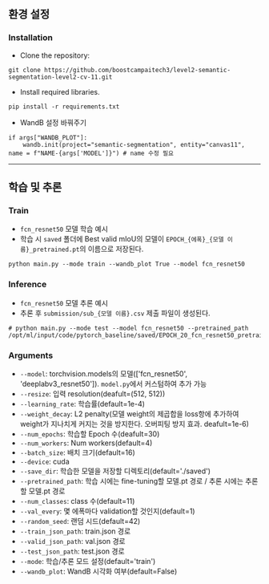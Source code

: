 ## 환경 설정

### Installation

- Clone the repository:
```
git clone https://github.com/boostcampaitech3/level2-semantic-segmentation-level2-cv-11.git
```

- Install required libraries.

```
pip install -r requirements.txt
```

- WandB 설정 바꿔주기
```
if args["WANDB_PLOT"]:
    wandb.init(project="semantic-segmentation", entity="canvas11", name = f"NAME-{args['MODEL']}") # name 수정 필요

```

---

## 학습 및 추론

### Train

- `fcn_resnet50` 모델 학습 예시
- 학습 시 `saved` 폴더에 Best valid mIoU의 모델이 `EPOCH_{에폭}_{모델 이름}_pretrained.pt`의 이름으로 저장된다.
```
python main.py --mode train --wandb_plot True --model fcn_resnet50

```

### Inference
- `fcn_resnet50` 모델 추론 예시
- 추론 후 `submission/sub_{모델 이름}.csv` 제출 파일이 생성된다. 
```
# python main.py --mode test --model fcn_resnet50 --pretrained_path /opt/ml/input/code/pytorch_baseline/saved/EPOCH_20_fcn_resnet50_pretrained.pt;
```


### Arguments
- `--model`: torchvision.models의 모델(['fcn_resnet50', 'deeplabv3_resnet50']). `model.py`에서 커스텀하여 추가 가능
- `--resize`: 입력 resolution(deafult=(512, 512))
- `--learning_rate`: 학습률(default=1e-4)
- `--weight_decay`: L2 penalty(모델 weight의 제곱합을 loss항에 추가하여 weight가 지나치게 커지는 것을 방지한다. 오버피팅 방지 효과. deafult=1e-6)
- `--num_epochs`: 학습할 Epoch 수(deafult=30)
- `--num_workers`: Num workers(default=4)
- `--batch_size`: 배치 크기(default=16)
- `--device`: cuda
- `--save_dir`: 학습한 모델을 저장할 디렉토리(default='./saved')
- `--pretrained_path`: 학습 시에는 fine-tuning할 모델.pt 경로 / 추론 시에는 추론할 모델.pt 경로
- `--num_classes`: class 수(default=11)
- `--val_every`: 몇 에폭마다 validation할 것인지(default=1)
- `--random_seed`: 랜덤 시드(default=42)
- `--train_json_path`: train.json 경로 
- `--valid_json_path`: val.json 경로 
- `--test_json_path`: test.json 경로 
- `--mode`: 학습/추론 모드 설정(default='train')
- `--wandb_plot`: WandB 시각화 여부(default=False)
